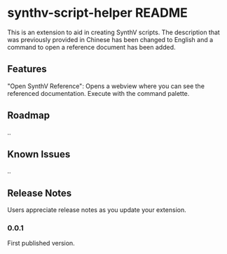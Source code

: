 # synthv-script-helper README

This is an extension to aid in creating SynthV scripts.
The description that was previously provided in Chinese has been changed to English and a command to open a reference document has been added.

## Features

"Open SynthV Reference": Opens a webview where you can see the referenced documentation. Execute with the command palette.

## Roadmap

..
## Known Issues

..

## Release Notes

Users appreciate release notes as you update your extension.

### 0.0.1

First published version.